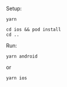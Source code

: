 Setup:
```
yarn
```
```
cd ios && pod install
cd ..
```

Run:
```
yarn android
```
or
```
yarn ios
```
